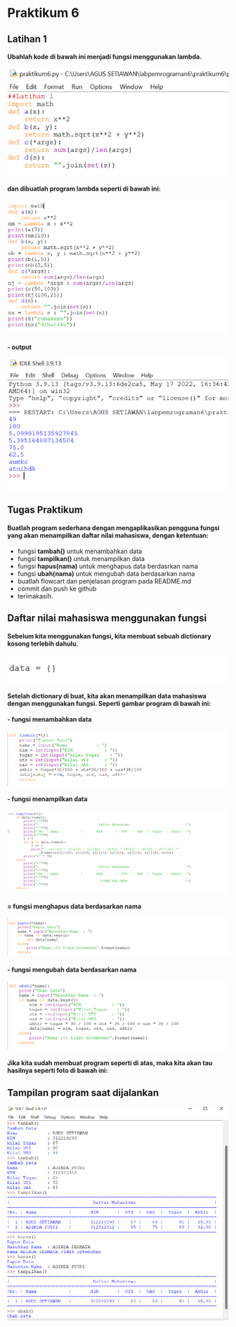 # Praktikum 6
## Latihan 1
#### Ubahlah kode di bawah ini menjadi fungsi menggunakan lambda.
![gambar](gambar/1.png)
#### dan dibuatlah program lambda seperti di bawah ini:
![gambar](gambar/2.png)

#### - output
![gambar](gambar/3.png)

## Tugas Praktikum
#### Buatlah program sederhana dengan mengaplikasikan pengguna fungsi yang akan menampilkan daftar nilai mahasiswa, dengan ketentuan:
- fungsi **tambah()** untuk menambahkan data
- fungsi **tampilkan()** untuk menampilkan data
- fungsi **hapus(nama)** untuk menghapus data berdasrkan nama
- fungsi **ubah(nama)** untuk mengubah data berdasarkan nama
- buatlah flowcart dan penjelasan program pada README.md
- commit dan push ke github
- terimakasih.

## Daftar nilai mahasiswa menggunakan fungsi
#### Sebelum kita menggunakan fungsi, kita membuat sebuah dictionary kosong terlebih dahulu.
![gambar](gambar/4.png)

#### Setelah dictionary di buat, kita akan menampilkan data mahasiswa dengan menggunakan fungsi. Seperti gambar program di bawah ini:

#### - fungsi menambahkan data

![gambar](gambar/5.png)

#### - fungsi menampilkan data

![gambar](gambar/6.png)

#### = fungsi menghapus data berdasarkan nama

![gambar](gambar/7.png)

#### - fungsi mengubah data berdasarkan nama

![gambar](gambar/8.png)

#### Jika kita sudah membuat program seperti di atas, maka kita akan tau hasilnya seperti foto di bawah ini:

## Tampilan program saat dijalankan

![gambar](gambar/9.png)
